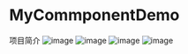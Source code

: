 # MyCommponentDemo
项目简介
![image](https://github.com/wolrdprogrammer9823/MyCommponentDemo/blob/master/app/src/main/res/iamgevideos/device-2020-07-21-102956.png)
![image](https://github.com/wolrdprogrammer9823/MyCommponentDemo/blob/master/app/src/main/res/iamgevideos/device-2020-07-21-103022.png)
![image](https://github.com/wolrdprogrammer9823/MyCommponentDemo/blob/master/app/src/main/res/iamgevideos/device-2020-07-21-103046.png)
![image](https://github.com/wolrdprogrammer9823/MyCommponentDemo/blob/master/app/src/main/res/iamgevideos/device-2020-07-21-104944.png)
